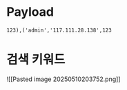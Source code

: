 # Payload
```text
123),('admin','117.111.28.138',123
```

# 검색 키워드


![[Pasted image 20250510203752.png]]